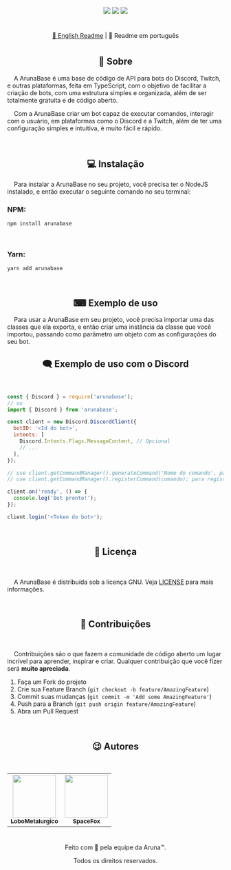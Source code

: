 <!-- [<img width="100%" src="https://raw.githubusercontent.com/ArunaBot/ArunaBase/main/.github/assets/mainBanner.png) -->
<p align="center">
<a href="https://www.npmjs.com/package/arunabase"><img src="https://img.shields.io/npm/v/arunabase.svg?style=for-the-badge&maxAge=3600"></a>
<a href="https://discord.gg/NqbBgEf" target="_blank"><img src="https://img.shields.io/discord/660610178009530380?color=5865F2&label=&logo=Discord&logoColor=white&style=for-the-badge"></a>
<a href=""><img src="https://img.shields.io/github/license/arunabot/arunabase?style=for-the-badge&color=0394fc&label=Licen%C3%A7a"></a>
</p>

#

<p align="center"><a href='https://github.com/arunabot/arunabase#readme'>📘 English Readme</a> | <span>📕 Readme em português</span></p>

#

<h2 align="center">📖 Sobre</h2>
&nbsp;&nbsp;&nbsp;&nbsp;A ArunaBase é uma base de código de API para bots do Discord, Twitch, e outras plataformas, feita em TypeScript, com o objetivo de facilitar a criação de bots, com uma estrutura simples e organizada, além de ser totalmente gratuita e de código aberto.

<br>

&nbsp;&nbsp;&nbsp;&nbsp;Com a ArunaBase criar um bot capaz de executar comandos, interagir com o usuário, em plataformas como o Discord e a Twitch, além de ter uma configuração simples e intuitiva, é muito fácil e rápido.

<br>

<h2 align="center">💻 Instalação</h2>
&nbsp;&nbsp;&nbsp;&nbsp;Para instalar a ArunaBase no seu projeto, você precisa ter o NodeJS instalado, e então executar o seguinte comando no seu terminal:

<br>

### NPM:
```
npm install arunabase
```

<br>

### Yarn:
```
yarn add arunabase
```

<br>

<h2 align="center">⌨ Exemplo de uso</h2>
&nbsp;&nbsp;&nbsp;&nbsp;Para usar a ArunaBase em seu projeto, você precisa importar uma das classes que ela exporta, e então criar uma instância da classe que você importou, passando como parâmetro um objeto com as configurações do seu bot.

<br>

<h2 align="center">🗨 Exemplo de uso com o Discord</h2>

<br>

```js
const { Discord } = require('arunabase');
// ou
import { Discord } from 'arunabase';

const client = new Discord.DiscordClient({
  botID: '<Id do bot>',
  intents: [
    Discord.Intents.Flags.MessageContent, // Opcional
    // ...
  ],
});

// use client.getCommandManager().generateCommand('Nome do comando', parâmetros do comando); para criar comandos.
// use client.getCommandManager().registerCommand(comando); para registrar o comando.

client.on('ready', () => {
  console.log('Bot pronto!');
});

client.login('<Token do bot>');
```

<br>

<h2 align="center">📄 Licença</h2>

<br>

&nbsp;&nbsp;&nbsp;&nbsp;A ArunaBase é distribuída sob a licença GNU. Veja [LICENSE](/LICENSE) para mais informações.

<br>

<h2 align="center">🤝 Contribuições</h2>

<br>

&nbsp;&nbsp;&nbsp;&nbsp;Contribuições são o que fazem a comunidade de código aberto um lugar incrível para aprender, inspirar e criar. Qualquer contribuição que você fizer será **muito apreciada**.

1. Faça um Fork do projeto
2. Crie sua Feature Branch (`git checkout -b feature/AmazingFeature`)
3. Commit suas mudanças (`git commit -m 'Add some AmazingFeature'`)
4. Push para a Branch (`git push origin feature/AmazingFeature`)
5. Abra um Pull Request

<br>

<h2 align="center">😉 Autores</h2>

<br>

<table align="center">
  <tr>
    <td align="center">
      <a href="https://github.com/LoboMetalurgico">
        <img src="https://avatars.githubusercontent.com/u/43734867?v=4" width="100px;" alt=""/>
        <br />
        <sub>
          <b>LoboMetalurgico</b>
        </sub>
      </a>
    </td>
    <td align="center">
      <a href="https://github.com/emanuelfranklyn">
        <img src="https://avatars.githubusercontent.com/u/44732812?v=4" width="100px;" alt=""/>
        <br />
        <sub>
          <b>SpaceFox</b>
        </sub>
      </a>
    </td>
  </tr>
</table>

#

<p align="center">Feito com 💚 pela equipe da Aruna™.</p>

<p align="center">Todos os direitos reservados.</p>
